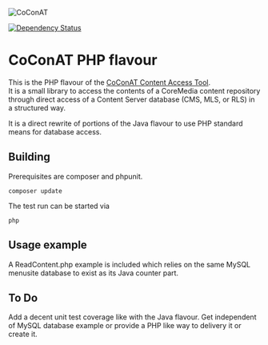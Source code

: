 ![CoConAT](http://coconat.divshot.io/coconat-small.png)

[![Dependency Status](https://www.versioneye.com/user/projects/554fbbfff7db0d2f07000242/badge.svg?style=flat)](https://www.versioneye.com/user/projects/554fbbfff7db0d2f07000242)

# CoConAT PHP flavour

This is the PHP flavour of the [CoConAT Content Access Tool](http://coconat.divshot.io/).  
It is a small library to access the contents of a CoreMedia content repository through 
direct access of a Content Server database (CMS, MLS, or RLS) in a structured way.

It is a direct rewrite of portions of the Java flavour to use PHP standard means 
for database access.

## Building

Prerequisites are composer and phpunit.

```
composer update
```

The test run can be started via

```
php
```

## Usage example

A ReadContent.php example is included which relies on the same MySQL menusite database
to exist as its Java counter part.

## To Do

Add a decent unit test coverage like with the Java flavour. Get independent of
MySQL database example or provide a PHP like way to delivery it or create it.
